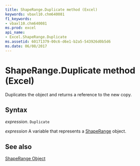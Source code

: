 ```yaml
---
title: ShapeRange.Duplicate method (Excel)
keywords: vbaxl10.chm640081
f1_keywords:
- vbaxl10.chm640081
ms.prod: excel
api_name:
- Excel.ShapeRange.Duplicate
ms.assetid: 60171379-00c6-d6e1-b2a5-543926d0b5d6
ms.date: 06/08/2017
---
```



# ShapeRange.Duplicate method (Excel)

Duplicates the object and returns a reference to the new copy.


## Syntax

_expression_. `Duplicate`

_expression_ A variable that represents a [ShapeRange](./Excel.ShapeRange.md) object.


## See also


[ShapeRange Object](Excel.ShapeRange.md)

